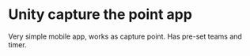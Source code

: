 # Unity capture the point app
 Very simple mobile app, works as capture point. Has pre-set teams and timer.
